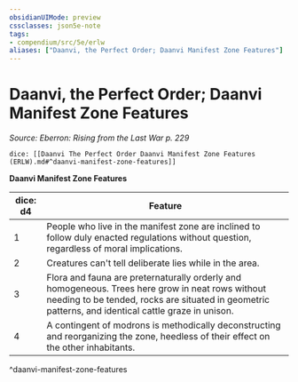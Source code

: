 ```yaml
---
obsidianUIMode: preview
cssclasses: json5e-note
tags:
- compendium/src/5e/erlw
aliases: ["Daanvi, the Perfect Order; Daanvi Manifest Zone Features"]
---
```

# Daanvi, the Perfect Order; Daanvi Manifest Zone Features
*Source: Eberron: Rising from the Last War p. 229* 

`dice: [[Daanvi The Perfect Order Daanvi Manifest Zone Features (ERLW).md#^daanvi-manifest-zone-features]]`

**Daanvi Manifest Zone Features**

| dice: d4 | Feature |
|----------|---------|
| 1 | People who live in the manifest zone are inclined to follow duly enacted regulations without question, regardless of moral implications. |
| 2 | Creatures can't tell deliberate lies while in the area. |
| 3 | Flora and fauna are preternaturally orderly and homogeneous. Trees here grow in neat rows without needing to be tended, rocks are situated in geometric patterns, and identical cattle graze in unison. |
| 4 | A contingent of modrons is methodically deconstructing and reorganizing the zone, heedless of their effect on the other inhabitants. |
^daanvi-manifest-zone-features